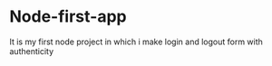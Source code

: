 # Node-first-app

It is my first node project in which i make login and logout form with authenticity
